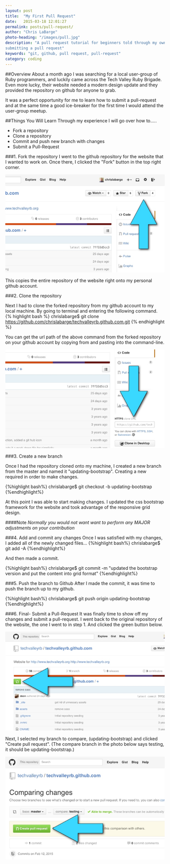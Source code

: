 ```yaml
---
layout: post
title:  "My First Pull Request"
date:   2015-03-18 12:01:27
permalink: posts/pull-request/
author: "Chris LaBarge"
photo-heading: "/images/pull.jpg"
description: "A pull request tutorial for beginners told through my own first experience with
submitting a pull request"
keywords: "git, github, pull request, pull-request"
category: coding
---
```


##Overview
About a month ago I was searching for a local user-group of Ruby programmers,
and luckily came across the Tech Valley Ruby Brigade. Even more lucky, their
website needed a modern design update and they provided the repository on github
for anyone to grab.

It was a perfect opportunity for me to learn how to submit a pull-request and at
the same time a good ice-breaker for the first time I would attend the user-group
meetup.

##Things You Will Learn
Through my experience I will go over how to.....

- Fork a repository
- Clone a repository
- Commit and push new branch with changes
- Submit a Pull-Request


###1. Fork the repository
I went to the github repository for the website that I wanted to work on. Once
there, I clicked the "Fork" button in the top right corner.

![Fork Screen Shot](/images/fork.jpg)

This copies the entire repository of the website right onto my personal github
account.

###2. Clone the repository

Next I had to clone the forked repository from my github account to my local
machine. By going to terminal and entering the following command.
{% highlight bash %}
	chrislabarge$ git clone https://github.com/chrislabarge/techvalleyrb.github.com.git
{% endhighlight %}

You can get the url path of the above command from the forked repository on your
github account by copying from and pasting into the command-line.

![Url Path ](/images/clone.jpg)

###3. Create a new branch

Once I had the repository cloned onto my machine, I created a new branch
from the master and named it "updating-bootstrap". Creating a new required in
order to make changes.

{%highlight bash%}
	chrislabarge$ git checkout -b updating-bootstrap
{%endhighlight%}

At this point I was able to start making changes. I updated the css bootstrap
framework for the website and took advantage of the responsive grid design.

####Note
*Normally you would not want  want to perform any MAJOR adjustments on your contribution*

###4. Add and commit any changes
Once I was satisfied with my changes, I added all of the newly changed files...
{%highlight bash%}
	chrislabarge$ git add -A
{%endhighlight%}

And then made a commit.

{%highlight bash%}
	chrislabarge$ git commit -m "updated the bootstrap version and put the content into grid format"
{%endhighlight%}

###5. Push the branch to Github
After I made the commit, it was time to push the branch up to my github.

{%highlight bash%}
	chrislabarge$ git push origin updating-bootstrap
{%endhighlight%}

###6. Final- Submit a Pull-Request
It was finally time to show off my changes and submit a pull-request.  I went back
to the original repository of the website, the one I went to in step 1. And
clicked the green button below.

![Pull-Icon Screen Shot](/images/compare-pull.jpg)

Next, I selected my branch to compare, (updating-bootstrap) and clicked
"Create pull request".
(The compare branch in the photo below says testing, it should be updating-bootstrap.)

![Fork Screen Shot](/images/pull.jpg)